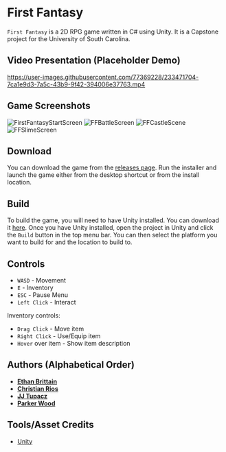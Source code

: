 # First Fantasy
`First Fantasy` is a 2D RPG game written in C# using Unity. It is a Capstone project for the University of South Carolina.

## Video Presentation (Placeholder Demo)

https://user-images.githubusercontent.com/77369228/233471704-7ca1e9d3-7a5c-43b9-9f42-394006e37763.mp4


## Game Screenshots
![FirstFantasyStartScreen](https://user-images.githubusercontent.com/77369228/233471780-80ff2e4f-8248-432e-b1fb-7f0e17c8a541.PNG)
![FFBattleScreen](https://user-images.githubusercontent.com/77369228/233471788-31c457c4-67a6-4bbf-a2b0-35431cae608c.PNG)
![FFCastleScene](https://user-images.githubusercontent.com/77369228/233471797-17d9462b-35f7-4e42-b93f-af3cc2cb2d66.PNG)
![FFSlimeScreen](https://user-images.githubusercontent.com/77369228/233471809-754b2afb-ed4f-4360-80ca-bfca614a5784.PNG)

## Download
You can download the game from the [releases page](http://github.com/SCCapstone/Freestyle/releases).
Run the installer and launch the game either from the desktop shortcut or from the install location.

## Build
To build the game, you will need to have Unity installed. You can download it [here](https://unity3d.com/get-unity/download). Once you have Unity installed, open the project in Unity and click the `Build` button in the top menu bar. You can then select the platform you want to build for and the location to build to.

## Controls
* `WASD` - Movement
* `E` - Inventory
* `ESC` - Pause Menu
* `Left Click` - Interact

Inventory controls:
* `Drag Click` - Move item
* `Right Click` - Use/Equip item
* `Hover` over item - Show item description

## Authors (Alphabetical Order)
* [**Ethan Brittain**](http://github.com/ekbritt99)
* [**Christian Rios**](http://github.com/ChristianRios1)
* [**JJ Tupacz**](http://github.com/j-bis)
* [**Parker Wood**](http://github.com/cdrez)

## Tools/Asset Credits
* [Unity](https://unity3d.com/)
